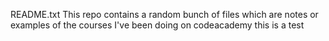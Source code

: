 README.txt
This repo contains a random bunch of files which are notes or examples of the courses I've been doing on codeacademy
this is a test